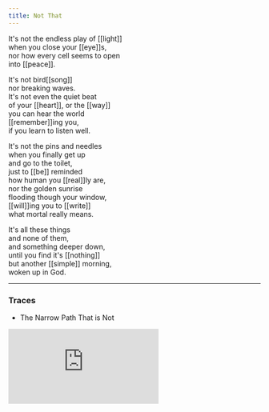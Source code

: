 ```yaml
---
title: Not That
---
```


It's not the endless play of [[light]]  
when you close your [[eye]]s,   
nor how every cell seems to open   
into [[peace]].  
  
It's not bird[[song]]  
nor breaking waves.  
It's not even the quiet beat  
of your [[heart]], or the [[way]]  
you can hear the world  
[[remember]]ing you,  
if you learn to listen well.  
  
It's not the pins and needles  
when you finally get up  
and go to the toilet,  
just to [[be]] reminded  
how human you [[real]]ly are,  
nor the golden sunrise  
flooding though your window,  
[[will]]ing you to [[write]]  
what mortal really means.  
  
It's all these things  
and none of them,  
and something deeper down,  
until you find it's [[nothing]]  
but another [[simple]] morning,  
woken up in God.   

---

### Traces

* The Narrow Path That is Not

<iframe class="video" src="https://www.youtube-nocookie.com/embed/Ea8sY_GvOZ0" frameborder="0" allow="accelerometer; autoplay; encrypted-media; gyroscope; picture-in-picture" allowfullscreen></iframe>